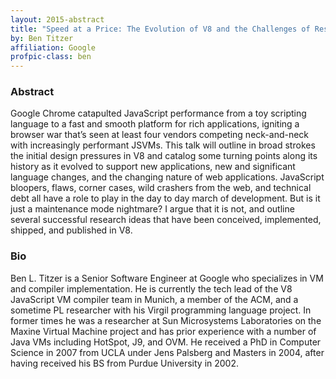 ```yaml
---
layout: 2015-abstract
title: "Speed at a Price: The Evolution of V8 and the Challenges of Research in a Billion User VM"
by: Ben Titzer
affiliation: Google
profpic-class: ben
---
```


### Abstract

Google Chrome catapulted JavaScript performance from a toy scripting language to a fast and smooth platform for rich applications, igniting a browser war that’s seen at least four vendors competing neck-and-neck with increasingly performant JSVMs. This talk will outline in broad strokes the initial design pressures in V8 and catalog some turning points along its history as it evolved to support new applications, new and significant language changes, and the changing nature of web applications. JavaScript bloopers, flaws, corner cases, wild crashers from the web, and technical debt all have a role to play in the day to day march of development. But is it just a maintenance mode nightmare? I argue that it is not, and outline several successful research ideas that have been conceived, implemented, shipped, and published in V8.

### Bio

Ben L. Titzer is a Senior Software Engineer at Google who specializes in VM and compiler implementation. He is currently the tech lead of the V8 JavaScript VM compiler team in Munich, a member of the ACM, and a sometime PL researcher with his Virgil programming language project. In former times he was a researcher at Sun Microsystems Laboratories on the Maxine Virtual Machine project and has prior experience with a number of Java VMs including HotSpot, J9, and OVM. He received a PhD in Computer Science in 2007 from UCLA under Jens Palsberg and Masters in 2004, after having received his BS from Purdue University in 2002.